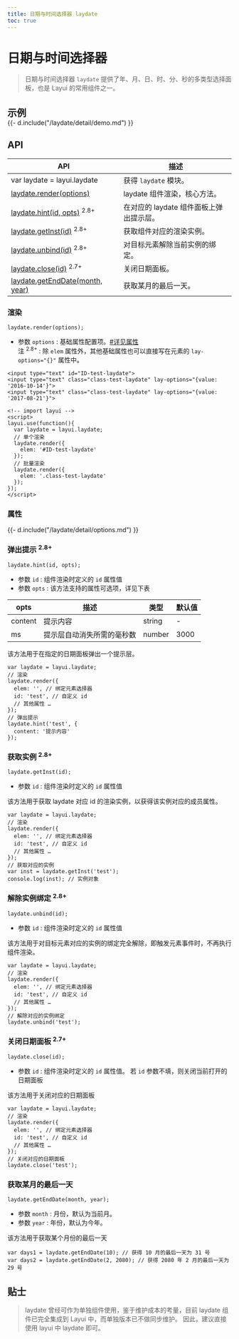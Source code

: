 ```yaml
---
title: 日期与时间选择器 laydate
toc: true
---
```

 
# 日期与时间选择器

> 日期与时间选择器 `laydate` 提供了年、月、日、时、分、秒的多类型选择面板，也是 Layui 的常用组件之一。

<h2 id="examples" lay-toc="{hot: true, anchor: null}" style="margin-bottom: 0;">示例</h2>

<style>
.ws-demo-laydate .layui-form-label{width: 100px;}
.ws-demo-laydate .layui-form-item{margin-bottom: 0;}
.ws-demo-laydate .layui-form-item .layui-inline{margin-bottom: 11px;}
.ws-demo-laydate .layui-input-block{margin-left: 130px;}
.ws-demo-static .layui-inline{margin: 0 16px 16px 0;}
@media screen and (max-width: 450px){
  .layui-form-item .layui-input-inline{margin-left: 130px;}
}
</style>

<div class="ws-demo-laydate">
{{- d.include("/laydate/detail/demo.md") }}
</div>

<p></p>

<h2 id="api" lay-toc="{hot: true, bold: true}">API</h2>

| API | 描述 |
| --- | --- |
| var laydate = layui.laydate | 获得 `laydate` 模块。 |
| [laydate.render(options)](#render) | laydate 组件渲染，核心方法。 |
| [laydate.hint(id, opts)](#hint) <sup>2.8+</sup> | 在对应的 laydate 组件面板上弹出提示层。 |
| [laydate.getInst(id)](#getInst) <sup>2.8+</sup> | 获取组件对应的渲染实例。 |
| [laydate.unbind(id)](#unbind) <sup>2.8+</sup> | 对目标元素解除当前实例的绑定。 |
| [laydate.close(id)](#close) <sup>2.7+</sup> | 关闭日期面板。 |
| [laydate.getEndDate(month, year)](#getEndDate) | 获取某月的最后一天。 |

<h3 id="render" lay-toc="{level: 2}">渲染</h3>

`laydate.render(options);`

- 参数 `options` : 基础属性配置项。[#详见属性](#options)
  <br>注 <sup>2.8+</sup> : 除 `elem` 属性外，其他基础属性也可以直接写在元素的 `lay-options="{}"` 属性中。

```
<input type="text" id="ID-test-laydate">
<input type="text" class="class-test-laydate" lay-options="{value: '2016-10-14'}">
<input type="text" class="class-test-laydate" lay-options="{value: '2017-08-21'}">
 
<!-- import layui --> 
<script>
layui.use(function(){
  var laydate = layui.laydate;
  // 单个渲染
  laydate.render({
    elem: '#ID-test-laydate'
  });
  // 批量渲染
  laydate.render({
    elem: '.class-test-laydate'
  });
});
</script>
```

<h3 id="options" lay-toc="{level: 2, hot: true}">属性</h3>

<div>
{{- d.include("/laydate/detail/options.md") }}
</div>

<h3 id="hint" lay-pid="api" class="ws-anchor ws-bold">弹出提示 <sup>2.8+</sup></h3>

`laydate.hint(id, opts);`

- 参数 `id` : 组件渲染时定义的 `id` 属性值
- 参数 `opts` : 该方法支持的属性可选项，详见下表

| opts | 描述 | 类型 | 默认值 |
| --- | --- | --- | --- |
| content | 提示内容 | string | - |
| ms | 提示层自动消失所需的毫秒数 | number | 3000 |

该方法用于在指定的日期面板弹出一个提示层。

```
var laydate = layui.laydate;
// 渲染
laydate.render({
  elem: '', // 绑定元素选择器
  id: 'test', // 自定义 id 
  // 其他属性 …
});
// 弹出提示
laydate.hint('test', {
  content: '提示内容'
});
```

<h3 id="getInst" lay-pid="api" class="ws-anchor ws-bold">获取实例  <sup>2.8+</sup></h3>

`laydate.getInst(id);`

- 参数 `id` : 组件渲染时定义的 `id` 属性值

该方法用于获取 laydate 对应 id 的渲染实例，以获得该实例对应的成员属性。

```
var laydate = layui.laydate;
// 渲染
laydate.render({
  elem: '', // 绑定元素选择器
  id: 'test', // 自定义 id 
  // 其他属性 …
});
// 获取对应的实例
var inst = laydate.getInst('test');
console.log(inst); // 实例对象
```


<h3 id="unbind" lay-pid="api" class="ws-anchor ws-bold">解除实例绑定 <sup>2.8+</sup></h3>

`laydate.unbind(id);`

- 参数 `id` : 组件渲染时定义的 `id` 属性值

该方法用于对目标元素对应的实例的绑定完全解除，即触发元素事件时，不再执行组件渲染。

```
var laydate = layui.laydate;
// 渲染
laydate.render({
  elem: '', // 绑定元素选择器
  id: 'test', // 自定义 id 
  // 其他属性 …
});
// 解除对应的实例绑定
laydate.unbind('test');
```


<h3 id="close" lay-pid="api" class="ws-anchor ws-bold">关闭日期面板 <sup>2.7+</sup></h3>

`laydate.close(id);`

- 参数 `id` : 组件渲染时定义的 `id` 属性值。 若 `id` 参数不填，则关闭当前打开的日期面板

该方法用于关闭对应的日期面板

```
var laydate = layui.laydate;
// 渲染
laydate.render({
  elem: '', // 绑定元素选择器
  id: 'test', // 自定义 id 
  // 其他属性 …
});
// 关闭对应的日期面板
laydate.close('test');
```

<h3 id="getEndDate" lay-pid="api" class="ws-anchor ws-bold">获取某月的最后一天</h3>

`laydate.getEndDate(month, year);`

- 参数 `month` : 月份，默认为当前月。
- 参数 `year` : 年份，默认为今年。

该方法用于获取某个月份的最后一天

```
var days1 = laydate.getEndDate(10); // 获得 10 月的最后一天为 31 号
var days2 = laydate.getEndDate(2, 2080); // 获得 2080 年 2 月的最后一天为 29 号
```

## 贴士

> laydate 曾经可作为单独组件使用，鉴于维护成本的考量，目前 laydate 组件已完全集成到 Layui 中，而单独版本已不做同步维护。
因此，建议直接使用 layui 中 laydate 即可。


